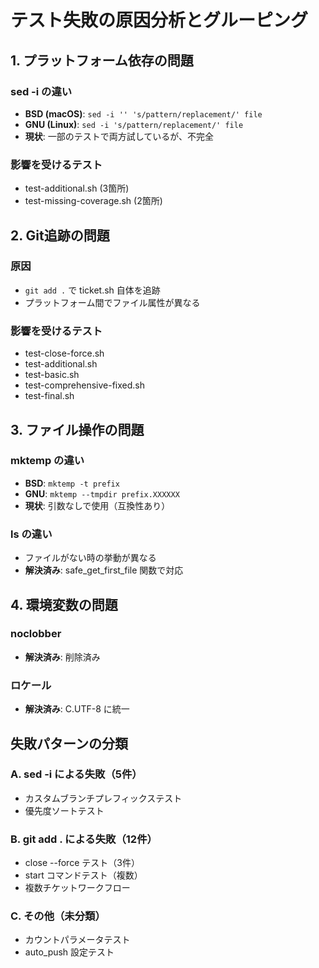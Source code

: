 # テスト失敗の原因分析とグルーピング

## 1. プラットフォーム依存の問題

### sed -i の違い
- **BSD (macOS)**: `sed -i '' 's/pattern/replacement/' file`
- **GNU (Linux)**: `sed -i 's/pattern/replacement/' file`
- **現状**: 一部のテストで両方試しているが、不完全

### 影響を受けるテスト
- test-additional.sh (3箇所)
- test-missing-coverage.sh (2箇所)

## 2. Git追跡の問題

### 原因
- `git add .` で ticket.sh 自体を追跡
- プラットフォーム間でファイル属性が異なる

### 影響を受けるテスト
- test-close-force.sh
- test-additional.sh
- test-basic.sh
- test-comprehensive-fixed.sh
- test-final.sh

## 3. ファイル操作の問題

### mktemp の違い
- **BSD**: `mktemp -t prefix`
- **GNU**: `mktemp --tmpdir prefix.XXXXXX`
- **現状**: 引数なしで使用（互換性あり）

### ls の違い
- ファイルがない時の挙動が異なる
- **解決済み**: safe_get_first_file 関数で対応

## 4. 環境変数の問題

### noclobber
- **解決済み**: 削除済み

### ロケール
- **解決済み**: C.UTF-8 に統一

## 失敗パターンの分類

### A. sed -i による失敗（5件）
- カスタムブランチプレフィックステスト
- 優先度ソートテスト

### B. git add . による失敗（12件）
- close --force テスト（3件）
- start コマンドテスト（複数）
- 複数チケットワークフロー

### C. その他（未分類）
- カウントパラメータテスト
- auto_push 設定テスト